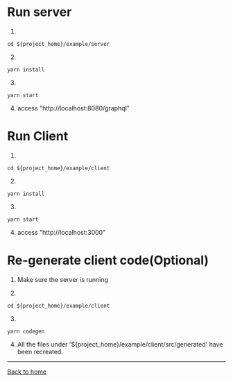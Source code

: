 # Run server

1. 
``` 
cd ${project_home}/example/server
```
2. 
``` 
yarn install
```
3. 
```
yarn start
```
4. access "http://localhost:8080/graphql"

# Run Client

1. 
``` 
cd ${project_home}/example/client
```
2. 
```
yarn install
```
3. 
```
yarn start
```
4. access "http://localhost:3000"

# Re-generate client code(Optional)

1. Make sure the server is running

2. 
```
cd ${project_home}/example/client
```
3. 
```
yarn codegen
```
4. All the files under '${project_home}/example/client/src/generated' have been recreated.

____________________

[Back to home](https://github.com/babyfish-ct/graphql-ts-client)